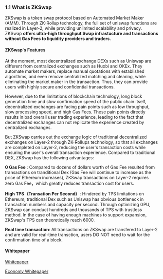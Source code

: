 ### 1.1 What is ZKSwap


ZKSwap is a token swap protocol based on Automated Market Maker (AMM). Through ZK-Rollup technology, the full set of uniswap functions are realized in Layer-2, while providing unlimited scalability and privacy. ZKSwap __offers ultra-high throughput Swap infrastucture and transactions without Gas Fees to liquidity providers and traders.__
	
#### ZKSwap's Features

At the moment, most decentralized exchange DEXs such as Uniswap are different from centralized exchanges such as Huobi and OKEx. They automate market makers, replace manual quotations with established algorithms, and even remove centralized matching and clearing, while eliminating the market maker in the transaction. Thus, they can provide users with highly secure and confidential transactions.

However, due to the limitations of blockchain technology, long block generation time and slow confirmation speed of the public chain itself, decentralized exchanges are facing pain points such as low throughput, slow processing speed, and high Gas Fees. These pain points directly results in bad overall user trading experience, leading to the fact that decentralized exchanges can not replicate the experience created by centralized exchanges.

But ZKSwap carries out the exchange logic of traditional decentralized exchanges on Layer-2 through ZK-Rollups technology, so that all exchanges are completed on Layer-2, reducing the user's transaction costs while ensuring the user's overall transaction experience. Compared to traditional DEX, ZKSwap has the following advantages:

**0 Gas Fee** : Compared to dozens of dollars worth of Gas Fee resulted from transactions on tranditional Dex (Gas Fee will continue to increase as the price of Ethereum increases), ZKSwap transactions on Layer-2 requires zero Gas Fee，which greatly reduces transaction cost for users.


**High TPS（Transation Per Second）**: 
Hindered by TPS limitations on Ethereum, traditional Dex such as Uniswap has obvious bottleneck in transaction numbers and capacity per second. Through optimizing GPU, ZKSwap can conduct hundreds and thousands of TPS with trustless method. In the case of having enough machines to support expansion, ZKSwap's TPS can theoretically reach 6000.

**Real time transaction**: All transactions on ZKSwap are transfered to Layer-2 and are valid for real-time transction, users DO NOT need to wait for the confirmation time of a block.


#### Whitepaper

[Whitepaper](https://github.com/l2labs/zkswap-whitepaper/blob/master/zkswap_en.pdf)

[Economy Whitepaper](https://github.com/l2labs/zkswap-whitepaper/blob/master/zks_economy_whitepaper_en.pdf)



